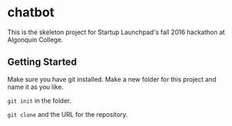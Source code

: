 # chatbot

This is the skeleton project for Startup Launchpad's fall 2016 hackathon
at Algonquin College.

Getting Started
---

Make sure you have git installed.
Make a new folder for this project and name it as you like.

`git init` in the folder.

`git clone` and the URL for the repository.
